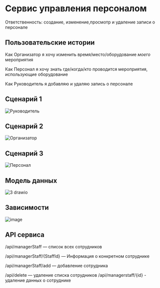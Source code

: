 # Сервис управления персоналом

Ответственность: создание, изменение,просмотр и удаление записи о персонале

## Пользовательские истории

Как Организатор я хочу изменить время/место/оборудование _моего_ мероприятия

Как Персонал я хочу знать где/когда/кто проводится мероприятия, использующие оборудование

Как Руководитель я добавляю и удаляю запись о персонале
 ## Сценарий 1


![Руководитель](https://user-images.githubusercontent.com/82897496/164004063-ac330506-6f3a-4227-9791-55dac2b907be.jpeg)

 ## Сценарий 2
![Организатор](https://user-images.githubusercontent.com/82897496/164004115-d4a475b5-86cc-4c4d-99df-52090e2c365b.jpeg)


 ## Сценарий 3
![Персонал](https://user-images.githubusercontent.com/82897496/164004173-05182b7d-aa61-4c9a-883d-cc684bc0c4ac.jpeg)


## Модель данных
![3 drawio](https://user-images.githubusercontent.com/82897496/163939607-78d28ede-680e-4d6d-95c2-03700f9df23e.png)

## Зависимости
![image](https://user-images.githubusercontent.com/82897496/163626377-7cd3255e-5b7e-4b8d-9a45-8152ad953572.png)

## API сервиса
/api/managerStaff — список всех сотрудников

/api/managerStaff/{StaffId} — Информация о конкретном сотруднике

/api/managerStaff/add — добавление сотрудника

/api/delete — удаление списка сотрудников
/api/managerstaff/{id} - удаление данных о сотруднике
